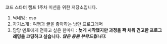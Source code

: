 코드 스타터 캠프 1주차 미션을 위한 저장소입니다.

1. 닉네임 : csp
2. 자기소개 : 여행과 글을 좋아하는 낭만 프로그래머
3. 담당 멘토에게 전하고 싶은 한마디 : 
**늦게 시작했지만 과정을 꽉 채워 견고한 프로그래밍을 코딩하고 싶습니다.**
**_많은 응원 부탁드립니다._**